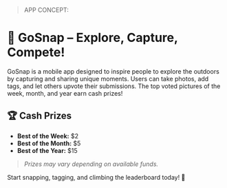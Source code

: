 > APP CONCEPT:
# 📸 GoSnap – Explore, Capture, Compete!  

GoSnap is a mobile app designed to inspire people to explore the outdoors by capturing and sharing unique moments. Users can take photos, add tags, and let others upvote their submissions. The top voted pictures of the week, month, and year earn cash prizes!  

## 🏆 Cash Prizes  
- **Best of the Week:** $2  
- **Best of the Month:** $5  
- **Best of the Year:** $15  

> *Prizes may vary depending on available funds.*  

Start snapping, tagging, and climbing the leaderboard today! 🤑  
